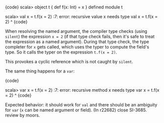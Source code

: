 {code}
scala> object t { def f(x: Int) = x }
defined module t

scala> val x = t.f(x = 2)
<console>:7: error: recursive value x needs type
       val x = t.f(x = 2)
                   ^
{code}

When resolving the named argument, the compiler type checks (using `silent`) the expression `x = 2` (if that type check fails, then it's safe to treat the expression as a named argument). During that type check, the type completer for `x` gets called, which uses the typer to compute the field's type. So it calls the typer on the expression `t.f(x = 2)`.

This provokes a cyclic reference which is not caught by `silent`.

The same thing happens for a `var`:

{code}

scala> var x = t.f(x = 2)
<console>:7: error: recursive method x needs type
       var x = t.f(x = 2)
                   ^
{code}

Expected behavior: it should work for `val` and there should be an ambiguity for `var` (`x` can be named argument or field).
(In r22682) close SI-3685. review by moors.
